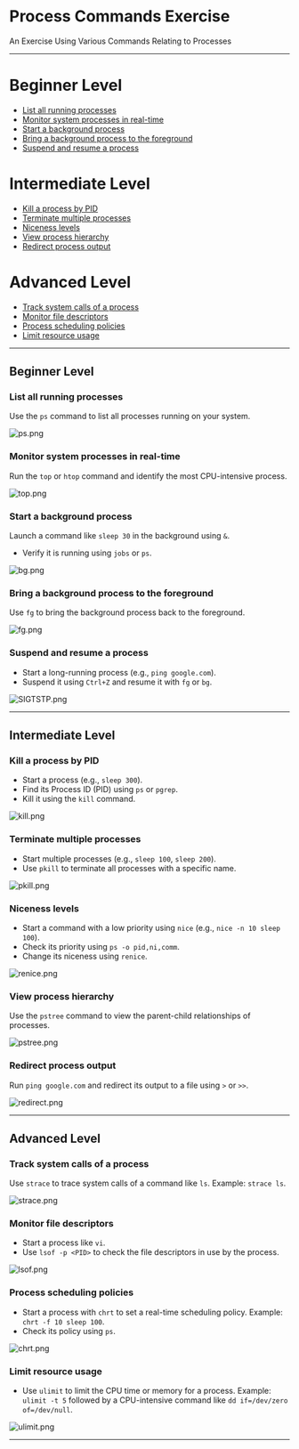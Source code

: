 # Process Commands Exercise

An Exercise Using Various Commands Relating to Processes

---
# **Beginner Level**

- [List all running processes](#list-all-running-processes)
- [Monitor system processes in real-time](#monitor-system-processes-in-real-time)
- [Start a background process](#start-a-background-process)
- [Bring a background process to the foreground](#bring-a-background-process-to-the-foreground)
- [Suspend and resume a process](#suspend-and-resume-a-process)

# **Intermediate Level**
- [Kill a process by PID](#kill-a-process-by-pid)
- [Terminate multiple processes](#terminate-multiple-processes)
- [Niceness levels](#niceness-levels)
- [View process hierarchy](#view-process-hierarchy)
- [Redirect process output](#redirect-process-output)

# **Advanced Level**

- [Track system calls of a process](#track-system-calls-of-a-process)
- [Monitor file descriptors](#monitor-file-descriptors)
- [Process scheduling policies](#process-scheduling-policies)
- [Limit resource usage](#limit-resource-usage)

---
## **Beginner Level**

### **List all running processes**

Use the `ps` command to list all processes running on your system.

![ps.png](https://github.com/AbdallahKhat/Embedded_Linux/blob/0788a16091210dc0f3bb199ebb229a8ed8896d40/Linux_Fundamentals/2.%20Process%20Management%20Stack/Linux_Processes_Exercises/images/ps.png)

### **Monitor system processes in real-time**

Run the `top` or `htop` command and identify the most CPU-intensive process.

![top.png](https://github.com/AbdallahKhat/Embedded_Linux/blob/0788a16091210dc0f3bb199ebb229a8ed8896d40/Linux_Fundamentals/2.%20Process%20Management%20Stack/Linux_Processes_Exercises/images/top.png)

### **Start a background process**

Launch a command like `sleep 30` in the background using `&`.

- Verify it is running using `jobs` or `ps`.

![bg.png](https://github.com/AbdallahKhat/Embedded_Linux/blob/0788a16091210dc0f3bb199ebb229a8ed8896d40/Linux_Fundamentals/2.%20Process%20Management%20Stack/Linux_Processes_Exercises/images/bg.png)

### **Bring a background process to the foreground**

Use `fg` to bring the background process back to the foreground.

![fg.png](https://github.com/AbdallahKhat/Embedded_Linux/blob/0788a16091210dc0f3bb199ebb229a8ed8896d40/Linux_Fundamentals/2.%20Process%20Management%20Stack/Linux_Processes_Exercises/images/fg.png)

### **Suspend and resume a process**

- Start a long-running process (e.g., `ping google.com`).
- Suspend it using `Ctrl+Z` and resume it with `fg` or `bg`.

![SIGTSTP.png](https://github.com/AbdallahKhat/Embedded_Linux/blob/0788a16091210dc0f3bb199ebb229a8ed8896d40/Linux_Fundamentals/2.%20Process%20Management%20Stack/Linux_Processes_Exercises/images/SIGTSTP.png)

---
## **Intermediate Level**

### **Kill a process by PID**

- Start a process (e.g., `sleep 300`).
- Find its Process ID (PID) using `ps` or `pgrep`.
- Kill it using the `kill` command.

![kill.png](https://github.com/AbdallahKhat/Embedded_Linux/blob/0788a16091210dc0f3bb199ebb229a8ed8896d40/Linux_Fundamentals/2.%20Process%20Management%20Stack/Linux_Processes_Exercises/images/kill.png)

### **Terminate multiple processes**

- Start multiple processes (e.g., `sleep 100`, `sleep 200`).
- Use `pkill` to terminate all processes with a specific name.

![pkill.png](https://github.com/AbdallahKhat/Embedded_Linux/blob/0788a16091210dc0f3bb199ebb229a8ed8896d40/Linux_Fundamentals/2.%20Process%20Management%20Stack/Linux_Processes_Exercises/images/pkill.png)

### **Niceness levels**

- Start a command with a low priority using `nice` (e.g., `nice -n 10 sleep 100`).
- Check its priority using `ps -o pid,ni,comm`.
- Change its niceness using `renice`.

![renice.png](https://github.com/AbdallahKhat/Embedded_Linux/blob/0788a16091210dc0f3bb199ebb229a8ed8896d40/Linux_Fundamentals/2.%20Process%20Management%20Stack/Linux_Processes_Exercises/images/renice.png)

### **View process hierarchy**

Use the `pstree` command to view the parent-child relationships of processes.

![pstree.png](https://github.com/AbdallahKhat/Embedded_Linux/blob/0788a16091210dc0f3bb199ebb229a8ed8896d40/Linux_Fundamentals/2.%20Process%20Management%20Stack/Linux_Processes_Exercises/images/pstree.png)

### **Redirect process output**

Run `ping google.com` and redirect its output to a file using `>` or `>>`.

![redirect.png](https://github.com/AbdallahKhat/Embedded_Linux/blob/0788a16091210dc0f3bb199ebb229a8ed8896d40/Linux_Fundamentals/2.%20Process%20Management%20Stack/Linux_Processes_Exercises/images/redirect.png)

---
## **Advanced Level**

### **Track system calls of a process**

Use `strace` to trace system calls of a command like `ls`.
Example: `strace ls`.

![strace.png](https://github.com/AbdallahKhat/Embedded_Linux/blob/0788a16091210dc0f3bb199ebb229a8ed8896d40/Linux_Fundamentals/2.%20Process%20Management%20Stack/Linux_Processes_Exercises/images/strace.png)

### **Monitor file descriptors**

- Start a process like `vi`.
- Use `lsof -p <PID>` to check the file descriptors in use by the process.

![lsof.png](https://github.com/AbdallahKhat/Embedded_Linux/blob/0788a16091210dc0f3bb199ebb229a8ed8896d40/Linux_Fundamentals/2.%20Process%20Management%20Stack/Linux_Processes_Exercises/images/lsof.png)

### **Process scheduling policies**

- Start a process with `chrt` to set a real-time scheduling policy.
Example: `chrt -f 10 sleep 100`.
- Check its policy using `ps`.

![chrt.png](https://github.com/AbdallahKhat/Embedded_Linux/blob/0788a16091210dc0f3bb199ebb229a8ed8896d40/Linux_Fundamentals/2.%20Process%20Management%20Stack/Linux_Processes_Exercises/images/chrt.png)

### **Limit resource usage**

- Use `ulimit` to limit the CPU time or memory for a process.
Example: `ulimit -t 5` followed by a CPU-intensive command like `dd if=/dev/zero of=/dev/null`.

![ulimit.png](https://github.com/AbdallahKhat/Embedded_Linux/blob/0788a16091210dc0f3bb199ebb229a8ed8896d40/Linux_Fundamentals/2.%20Process%20Management%20Stack/Linux_Processes_Exercises/images/ulimit.png)

---
